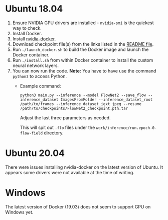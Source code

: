 # Ubuntu 18.04
1.  Ensure NVIDIA GPU drivers are installed - `nvidia-smi` is the quickest way to check.
2.  Install Docker.
3.  Install [nvidia-docker](https://github.com/NVIDIA/nvidia-docker).
4.  Download checkpoint file(s) from the links listed in the [README file](README.md).
5.  Run `./launch_docker.sh` to build the Docker image and launch the Docker container.
6.  Run `./install.sh` from within Docker container to install the custom neural network layers.
7.  You can now run the code. 
    **Note:** You have to have use the command `python3` to access Python.
    -   Example command:
        ```shell script
        python3 main.py --inference --model FlowNet2 --save_flow --inference_dataset ImagesFromFolder --inference_dataset_root /path/to/frames --inference_dataset_iext jpeg --resume /path/to/checkpoints/FlowNet2_checkpoint.pth.tar 
        ``` 
        Adjust the last three parameters as needed.
        
        This will spit out `.flo` files under the `work/inference/run.epoch-0-flow-field` directory.

# Ubuntu 20.04
There were issues installing nvidia-docker on the latest version of Ubuntu. 
It appears some drivers were not available at the time of writing.

# Windows
The latest version of Docker (19.03) does not seem to support GPU on Windows yet.